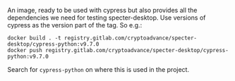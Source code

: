 
An image, ready to be used with cypress but also provides all the dependencies we need for testing specter-desktop.
Use versions of cypress as the version part of the tag. So e.g.:

```
docker build . -t registry.gitlab.com/cryptoadvance/specter-desktop/cypress-python:v9.7.0
docker push registry.gitlab.com/cryptoadvance/specter-desktop/cypress-python:v9.7.0
```

Search for `cypress-python` on where this is used in the project.